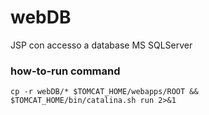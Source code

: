 # webDB
JSP con accesso a database MS SQLServer

### how-to-run command
```
cp -r webDB/* $TOMCAT_HOME/webapps/ROOT && $TOMCAT_HOME/bin/catalina.sh run 2>&1
```
